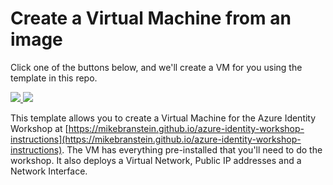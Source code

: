 # Create a Virtual Machine from an image

Click one of the buttons below, and we'll create a VM for you using the template in this repo.

<a href="https://portal.azure.com/#create/Microsoft.Template/uri/https%3A%2F%2Fraw.githubusercontent.com%2Fmikebranstein%2Fazure-identity-workshop-vm%2Fmaster%2Fazuredeploy.json" target="_blank">
    <img src="http://azuredeploy.net/deploybutton.png"/>
</a>
<a href="http://armviz.io/#/?load=https%3A%2F%2Fraw.githubusercontent.com%2Fmikebranstein%2Fazure-identity-workshop-vm%2Fmaster%2Fazuredeploy.json" target="_blank">
    <img src="http://armviz.io/visualizebutton.png"/>
</a>

This template allows you to create a Virtual Machine for the Azure Identity Workshop at [https://mikebranstein.github.io/azure-identity-workshop-instructions](https://mikebranstein.github.io/azure-identity-workshop-instructions). The VM has everything pre-installed that you'll need to do the workshop. It also deploys a Virtual Network, Public IP addresses and a Network Interface.